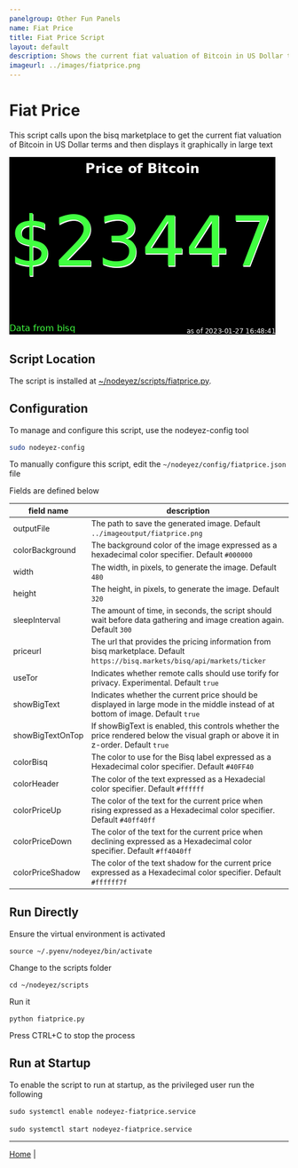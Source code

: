```yaml
---
panelgroup: Other Fun Panels
name: Fiat Price
title: Fiat Price Script
layout: default
description: Shows the current fiat valuation of Bitcoin in US Dollar terms from Bisq marketplace
imageurl: ../images/fiatprice.png
---
```


# Fiat Price

This script calls upon the bisq marketplace to get the current fiat valuation of
Bitcoin in US Dollar terms and then displays it graphically in large text

![sample price of bitcoin display](../images/fiatprice.png)

## Script Location

The script is installed at
[~/nodeyez/scripts/fiatprice.py](../scripts/fiatprice.py).

## Configuration

To manage and configure this script, use the nodeyez-config tool

```sh
sudo nodeyez-config
```

To manually configure this script, edit the `~/nodeyez/config/fiatprice.json` file

Fields are defined below

| field name | description |
| --- | --- |
| outputFile | The path to save the generated image. Default `../imageoutput/fiatprice.png` |
| colorBackground | The background color of the image expressed as a hexadecimal color specifier. Default `#000000` |
| width | The width, in pixels, to generate the image. Default `480` |
| height | The height, in pixels, to generate the image. Default `320` |
| sleepInterval | The amount of time, in seconds, the script should wait before data gathering and image creation again. Default `300` |
| priceurl | The url that provides the pricing information from bisq marketplace. Default `https://bisq.markets/bisq/api/markets/ticker` |
| useTor | Indicates whether remote calls should use torify for privacy. Experimental. Default `true` |
| showBigText | Indicates whether the current price should be displayed in large mode in the middle instead of at bottom of image. Default `true` |
| showBigTextOnTop | If showBigText is enabled, this controls whether the price rendered below the visual graph or above it in z-order. Default `true` |
| colorBisq | The color to use for the Bisq label expressed as a Hexadecimal color specifier. Default `#40FF40` |
| colorHeader | The color of the text expressed as a Hexadecial color specifier. Default `#ffffff` |
| colorPriceUp | The color of the text for the current price when rising expressed as a Hexadecimal color specifier. Default `#40ff40ff` |
| colorPriceDown | The color of the text for the current price when declining expressed as a Hexadecimal color specifier. Default `#ff4040ff` |
| colorPriceShadow | The color of the text shadow for the current price expressed as a Hexadecimal color specifier. Default `#ffffff7f` |

## Run Directly

Ensure the virtual environment is activated
```shell
source ~/.pyenv/nodeyez/bin/activate
```

Change to the scripts folder
```shell
cd ~/nodeyez/scripts
```

Run it
```shell
python fiatprice.py
```

Press CTRL+C to stop the process

## Run at Startup

To enable the script to run at startup, as the privileged user run the following

```shell
sudo systemctl enable nodeyez-fiatprice.service

sudo systemctl start nodeyez-fiatprice.service
```

---

[Home](../) | 